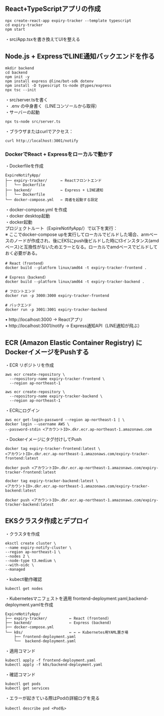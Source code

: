 ## React+TypeScriptアプリの作成

```
npx create-react-app expiry-tracker --template typescript
cd expiry-tracker
npm start
```

・src/App.tsxを書き換えてUIを整える

## Node.js + ExpressでLINE通知バックエンドを作る

```
mkdir backend
cd backend
npm init -y
npm install express @line/bot-sdk dotenv
npm install -D typescript ts-node @types/express
npx tsc --init
```

・src/server.tsを書く  
・ .env の中身書く（LINEコンソールから取得）    
・サーバーの起動 

```
npx ts-node src/server.ts
```
・ブラウザまたはcurlでアクセス：
```
curl http://localhost:3001/notify
```

### DockerでReact + Expressをローカルで動かす

・Dockerfileを作成
```
ExpireNotifyApp/
├── expiry-tracker/      ← Reactフロントエンド
│   └── Dockerfile
├── backend/             ← Express + LINE通知
│   └── Dockerfile
└── docker-compose.yml   ← 両者を起動する設定
```
・docker-compose.yml を作成  
・docker desktop起動  
・docker起動  
    プロジェクトルート（ExpireNotifyApp/）で以下を実行：  
    ※ ここでdocker-compose upを実行してローカルでビルドした場合、armベースのノードが作成され、後にEKSにpush後ビルドした時にt3インスタンス(amdベース)と互換性がないためエラーとなる。ローカルでamdベースでビルドしておく必要がある。
```
# React（frontend）
docker build --platform linux/amd64 -t expiry-tracker-frontend .

# Express（backend）
docker build --platform linux/amd64 -t expiry-tracker-backend .
```
```
# フロントエンド
docker run -p 3000:3000 expiry-tracker-frontend

# バックエンド
docker run -p 3001:3001 expiry-tracker-backend
```
• http://localhost:3000 → Reactアプリ  
• http://localhost:3001/notify → Express通知API（LINE通知が飛ぶ）

## ECR (Amazon Elastic Container Registry) にDockerイメージをPushする
・ECR リポジトリを作成
```
aws ecr create-repository \
  --repository-name expiry-tracker-frontend \
  --region ap-northeast-1
```
```
aws ecr create-repository \
  --repository-name expiry-tracker-backend \
  --region ap-northeast-1
```

・ECRにログイン
```
aws ecr get-login-password --region ap-northeast-1 | \
docker login --username AWS \
--password-stdin <アカウントID>.dkr.ecr.ap-northeast-1.amazonaws.com
```

・Dockerイメージにタグ付けしてPush
```
docker tag expiry-tracker-frontend:latest \
<アカウントID>.dkr.ecr.ap-northeast-1.amazonaws.com/expiry-tracker-frontend:latest

docker push <アカウントID>.dkr.ecr.ap-northeast-1.amazonaws.com/expiry-tracker-frontend:latest
```
```
docker tag expiry-tracker-backend:latest \
<アカウントID>.dkr.ecr.ap-northeast-1.amazonaws.com/expiry-tracker-backend:latest

docker push <アカウントID>.dkr.ecr.ap-northeast-1.amazonaws.com/expiry-tracker-backend:latest
```

## EKSクラスタ作成とデプロイ

・クラスタを作成
```
eksctl create cluster \
--name expiry-notify-cluster \
--region ap-northeast-1 \
--nodes 2 \
--node-type t3.medium \
--with-oidc \
--managed
```

・kubectl動作確認
```
kubectl get nodes
```

・Kubernetesマニフェストを適用
frontend-deployment.yaml,backend-deployment.yamlを作成
```
ExpireNotifyApp/
├── expiry-tracker/          ← React (frontend)
├── backend/                 ← Express (backend)
├── docker-compose.yml
└── k8s/                     ← ← ← Kubernetes用YAML置き場
    ├── frontend-deployment.yaml
    └──  backend-deployment.yaml
```

・適用コマンド
```
kubectl apply -f frontend-deployment.yaml
kubectl apply -f k8s/backend-deployment.yaml
```

・確認コマンド
```
kubectl get pods
kubectl get services
```

・エラーが起きている際はPodの詳細ログを見る
```
kubectl describe pod <Pod名>
```